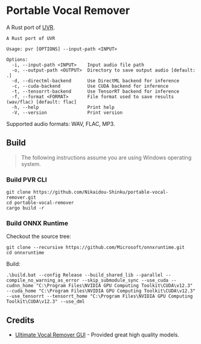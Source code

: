# Portable Vocal Remover

A Rust port of [UVR](https://github.com/Anjok07/ultimatevocalremovergui).

```console
A Rust port of UVR

Usage: pvr [OPTIONS] --input-path <INPUT>

Options:
  -i, --input-path <INPUT>    Input audio file path
  -o, --output-path <OUTPUT>  Directory to save output audio [default: .]
  -d, --directml-backend      Use DirectML backend for inference
  -c, --cuda-backend          Use CUDA backend for inference
  -t, --tensorrt-backend      Use TensorRT backend for inference
  -f, --format <FORMAT>       File format used to save results (wav/flac) [default: flac]
  -h, --help                  Print help
  -V, --version               Print version
```

Supported audio formats: WAV, FLAC, MP3.

## Build

> The following instructions assume you are using Windows operating system.

### Build PVR CLI

```shell
git clone https://github.com/Nikaidou-Shinku/portable-vocal-remover.git
cd portable-vocal-remover
cargo build -r
```

### Build ONNX Runtime

Checkout the source tree:

```shell
git clone --recursive https://github.com/Microsoft/onnxruntime.git
cd onnxruntime
```

Build:

```shell
.\build.bat --config Release --build_shared_lib --parallel --compile_no_warning_as_error --skip_submodule_sync --use_cuda --cudnn_home "C:\Program Files\NVIDIA GPU Computing Toolkit\CUDA\v12.3" --cuda_home "C:\Program Files\NVIDIA GPU Computing Toolkit\CUDA\v12.3" --use_tensorrt --tensorrt_home "C:\Program Files\NVIDIA GPU Computing Toolkit\CUDA\v12.3" --use_dml
```

## Credits

- [Ultimate Vocal Remover GUI](https://github.com/Anjok07/ultimatevocalremovergui) - Provided great high quality models.
